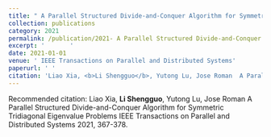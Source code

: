```yaml
---
title: " A Parallel Structured Divide-and-Conquer Algorithm for Symmetric Tridiagonal Eigenvalue Problems"
collection: publications
category: 2021
permalink: /publication/2021- A Parallel Structured Divide-and-Conquer Algorithm for Symmetric Tridiagonal Eigenvalue Problems
excerpt: '       '
date: 2021-01-01
venue: ' IEEE Transactions on Parallel and Distributed Systems'
paperurl: ' '
citation: 'Liao Xia, <b>Li Shengguo</b>, Yutong Lu, Jose Roman  A Parallel Structured Divide-and-Conquer Algorithm for Symmetric Tridiagonal Eigenvalue Problems IEEE Transactions on Parallel and Distributed Systems 2021, 367-378. '
---
```



Recommended citation: Liao Xia, <b>Li Shengguo</b>, Yutong Lu, Jose Roman  A Parallel Structured Divide-and-Conquer Algorithm for Symmetric Tridiagonal Eigenvalue Problems IEEE Transactions on Parallel and Distributed Systems 2021, 367-378. 